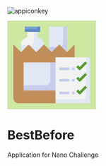 ![appiconkey]()

<img src="BestBefore/BestBefore/Assets.xcassets/AppIcon.appiconset/AppIcon.jpg" alt="drawing" width="200"/>


# BestBefore
Application for Nano Challenge 
